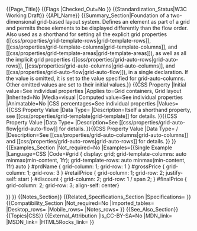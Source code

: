 {{Page_Title}}
{{Flags
|Checked_Out=No
}}
{{Standardization_Status|W3C Working Draft}}
{{API_Name}}
{{Summary_Section|Foundation of a two-dimensional grid-based layout system.  Defines an element as part of a grid and permits those elements to be displayed differently than the flow order.  Also used as a shorthand for setting all the explicit grid properties ([[css/properties/grid-template-rows|grid-template-rows]], [[css/properties/grid-template-columns|grid-template-columns]], and [[css/properties/grid-template-areas|grid-template-areas]]), as well as all the implicit grid properties ([[css/properties/grid-auto-rows|grid-auto-rows]], [[css/properties/grid-auto-columns|grid-auto-columns]], and [[css/properties/grid-auto-flow|grid-auto-flow]]), in a single declaration. If the <grid-auto-rows> value is omitted, it is set to the value specified for grid-auto-columns. Other omitted values are set to their initial values.}}
{{CSS Property
|Initial value=See individual properties
|Applies to=Grid containers, Grid layout
|Inherited=No
|Media=visual
|Computed value=See individual properties
|Animatable=No
|CSS percentages=See individual properties
|Values={{CSS Property Value
|Data Type=<grid-template>
|Description=Itself a shorthand property, see [[css/properties/grid-template|grid-template]] for details.
}}{{CSS Property Value
|Data Type=<grid-auto-flow>
|Description=See [[css/properties/grid-auto-flow|grid-auto-flow]] for details.
}}{{CSS Property Value
|Data Type=<grid-auto-columns> / <grid-auto-rows>
|Description=See [[css/properties/grid-auto-columns|grid-auto-columns]] and [[css/properties/grid-auto-rows|grid-auto-rows]] for details.
}}
}}
{{Examples_Section
|Not_required=No
|Examples={{Single Example
|Language=CSS
|Code=#grid {
      display: grid;
      grid-template-columns: auto minmax(min-content, 1fr);
          grid-template-rows: auto minmax(min-content, 1fr) auto
  }
  #prdName    { grid-column: 1; grid-row: 1 }
  #grossPrice    { grid-column: 1; grid-row: 3 }
  #retailPrice   { grid-column: 1; grid-row: 2; justify-self: start }
  #discount    { grid-column: 2; grid-row: 1 / span 2; }
  #finalPrice { grid-column: 2; grid-row: 3; align-self: center}

}}
}}
{{Notes_Section}}
{{Related_Specifications_Section
|Specifications=
}}
{{Compatibility_Section
|Not_required=No
|Imported_tables=
|Desktop_rows=
|Mobile_rows=
|Notes_rows=
}}
{{See_Also_Section}}
{{Topics|CSS}}
{{External_Attribution
|Is_CC-BY-SA=No
|MDN_link=
|MSDN_link=
|HTML5Rocks_link=
}}